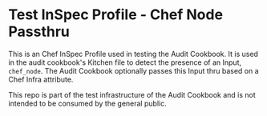 # Test InSpec Profile - Chef Node Passthru

This is an Chef InSpec Profile used in testing the Audit Cookbook. It is used in the audit cookbook's Kitchen file to detect the presence of an Input, `chef_node`. The Audit Cookbook optionally passes this Input thru based on a Chef Infra attribute.

This repo is part of the test infrastructure of the Audit Cookbook and is not intended to be consumed by the general public.
